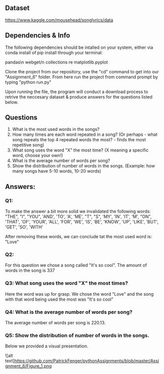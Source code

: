 ## Dataset

https://www.kaggle.com/mousehead/songlyrics/data

## Dependencies & Info

The following dependencies should be intalled on your system, either via conda install of pip install through your terminal:

pandas\n
webget/n
collections
re
matplotlib.pyplot

Clone the project from our repository, use the "cd" command to get into our "Assignment_6" folder. From here run the project from command prompt by typing "python run.py"

Upon running the file, the program will conduct a download process to retrive the neccesary dataset & produce answers for the questions listed below.

## Questions

1. What is the most used words in the songs?
2. How many times are each word repeated in a song? (Or        perhaps - what song repeats the top 4 repeated words        the most? - finds the most repetitive song)
3. What song uses the word "X" the most time? (X meaning a     specific word, choose your own!)
4. What is the average number of words per song?
5. Show the distribution of number of words in the songs.      (Example: how many songs have 5-10 words, 10-20 words)


## Answers:

### Q1:

To make the answer a bit more solid we invalidated the following words:
"THE", "I", "YOU", 'AND', 'TO', 'A', 'ME', "T", "S", 'MY', 'IN', 'IT', 'M', "ON", 'THAT', 'OF', 'YOUR', 'ALL', 'FOR', 'WE', 'IS', 'BE', 'KNOW', 'UP', 'LIKE', 'BUT', 'GET', 'SO', 'WITH'

After removing these words, we can conclude tat the most used word is: "Love"

### Q2:

For this question we chose a song called "It's so cool". The amount of words in the song is 337

### Q3: What song uses the word "X" the most times?

Here the word was up for grasp. We chose the word "Love" and the song with that word being used the most was "It's so cool"

### Q4: What is the average number of words per song?

The average number of words per song is 220.13.

### Q5: Show the distribution of number of words in the songs.

Below we provided a visual presentation.

![alt text]https://github.com/PatrickFenger/pythonAssignments/blob/master/Assignment_6/Figure_1.png


